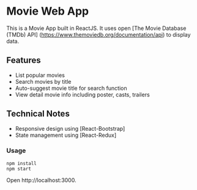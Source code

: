 # Movie Web App

This is a Movie App built in ReactJS.
It uses open [The Movie Database (TMDb) API] (https://www.themoviedb.org/documentation/api) to display data.

## Features

* List popular movies
* Search movies by title
* Auto-suggest movie title for search function
* View detail movie info including poster, casts, trailers

## Technical Notes

* Responsive design using [React-Bootstrap]
* State management using [React-Redux]


### Usage
```
npm install
npm start
```
Open http://localhost:3000. 
